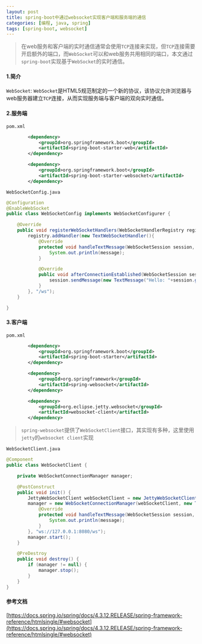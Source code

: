 ```yaml
---
layout: post
title: spring-boot中通过websocket实现客户端和服务端的通信
categories: [编程, java, spring]
tags: [spring-boot, websocket]
---
```


> 在web服务和客户端的实时通信通常会使用`TCP`连接来实现，但`TCP`连接需要开启额外的端口，而`WebSocket`可以和web服务共用相同的端口，本文通过`spring-boot`实现基于`WebSocket`的实时通信。

#### 1.简介
`WebSocket`: `WebSocket`是HTML5规范制定的一个新的协议，该协议允许浏览器与web服务器建立`TCP`连接，从而实现服务端与客户端的双向实时通信。

#### 2.服务端
`pom.xml`
```xml
        <dependency>
            <groupId>org.springframework.boot</groupId>
            <artifactId>spring-boot-starter-web</artifactId>
        </dependency>

        <dependency>
            <groupId>org.springframework.boot</groupId>
            <artifactId>spring-boot-starter-websocket</artifactId>
        </dependency>
```

`WebSocketConfig.java`
```java
@Configuration
@EnableWebSocket
public class WebSocketConfig implements WebSocketConfigurer {

    @Override
    public void registerWebSocketHandlers(WebSocketHandlerRegistry registry) {
        registry.addHandler(new TextWebSocketHandler(){
            @Override
            protected void handleTextMessage(WebSocketSession session, TextMessage message) throws Exception {
                System.out.println(message);
            }

            @Override
            public void afterConnectionEstablished(WebSocketSession session) throws Exception {
                session.sendMessage(new TextMessage("Hello: "+session.getRemoteAddress().getHostName()+":"+session.getRemoteAddress().getPort()));
            }
        }, "/ws");
    }

}
```

#### 3.客户端
`pom.xml`
```xml
        <dependency>
            <groupId>org.springframework.boot</groupId>
            <artifactId>spring-boot-starter</artifactId>
        </dependency>

        <dependency>
            <groupId>org.springframework</groupId>
            <artifactId>spring-websocket</artifactId>
        </dependency>

        <dependency>
            <groupId>org.eclipse.jetty.websocket</groupId>
            <artifactId>websocket-client</artifactId>
        </dependency>
```
> `spring-websocket`提供了`WebSocketClient`接口，其实现有多种，这里使用`jetty`的`websocket client`实现

`WebSocketClient.java`
```java
@Component
public class WebSocketClient {

    private WebSocketConnectionManager manager;

    @PostConstruct
    public void init() {
        JettyWebSocketClient webSocketClient = new JettyWebSocketClient();
        manager = new WebSocketConnectionManager(webSocketClient, new TextWebSocketHandler(){
            @Override
            protected void handleTextMessage(WebSocketSession session, TextMessage message) throws Exception {
                System.out.println(message);
            }
        }, "ws://127.0.0.1:8080/ws");
        manager.start();
    }

    @PreDestroy
    public void destroy() {
        if (manager != null) {
            manager.stop();
        }
    }
}
```

#### 参考文档
[https://docs.spring.io/spring/docs/4.3.12.RELEASE/spring-framework-reference/htmlsingle/#websocket](https://docs.spring.io/spring/docs/4.3.12.RELEASE/spring-framework-reference/htmlsingle/#websocket)
